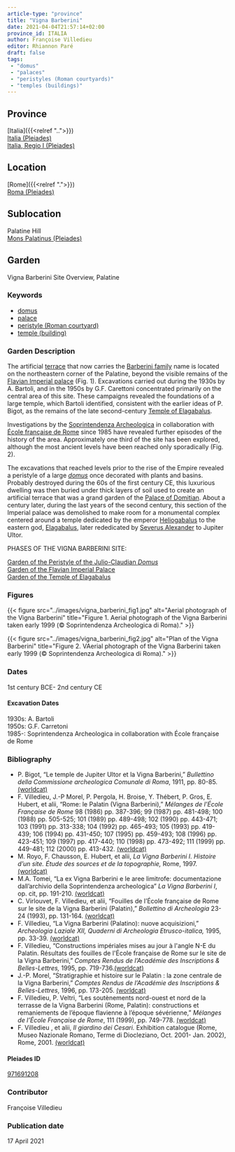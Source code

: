 ```yaml
---
article-type: "province"
title: "Vigna Barberini"
date: 2021-04-04T21:57:14+02:00
province_id: ITALIA
author: Françoise Villedieu
editor: Rhiannon Paré
draft: false
tags:
 - "domus"
 - "palaces"
 - "peristyles (Roman courtyards)"
 - "temples (buildings)"
---
```


## Province

[Italia]({{<relref "..">}})\
[Italia (Pleiades)](https://pleiades.stoa.org/places/1052)\
[Italia, Regio I (Pleiades)](https://pleiades.stoa.org/places/441075550)
<!-- -->
## Location

[Rome]({{<relref ".">}}) \
[Roma (Pleiades)](https://pleiades.stoa.org/places/423025)
<!-- -->
## Sublocation

Palatine Hill \
[Mons Palatinus (Pleiades)](https://pleiades.stoa.org/places/971691208)
<!-- -->
<!-- -->
<!-- -->
## Garden

Vigna Barberini Site Overview, Palatine
<!-- -->
### Keywords
<!-- -->
- [domus](http://vocab.getty.edu/page/aat/300005506)
- [palace](http://vocab.getty.edu/page/aat/300005734)
- [peristyle (Roman courtyard)](http://vocab.getty.edu/page/aat/300080971)
- [temple (building)](http://vocab.getty.edu/page/aat/300007595)
<!-- -->
<!-- -->
### Garden Description
<!-- -->
The artificial [terrace](http://vocab.getty.edu/page/aat/300004182) that now carries the [Barberini family](https://en.wikipedia.org/wiki/Barberini_family) name is located on the northeastern corner of the Palatine, beyond the visible remains of the [Flavian Imperial palace](https://en.wikipedia.org/wiki/Flavian_Palace) (Fig. 1). Excavations carried out during the 1930s by A. Bartoli, and in the 1950s by G.F. Carettoni concentrated primarily on the central area of this site.  These campaigns revealed the foundations of a large temple, which Bartoli identified, consistent with the earlier ideas of P. Bigot, as the remains of the late second-century [Temple of Elagabalus](https://en.wikipedia.org/wiki/Elagabalium).

Investigations by the [Soprintendenza Archeologica](http://www.sabap-rm-met.beniculturali.it/) in collaboration with [École française de Rome](https://www.efrome.it/) since 1985 have revealed further episodes of the history of the area. Approximately one third of the site has been explored, although the most ancient levels have been reached only sporadically (Fig. 2).  

The excavations that reached levels prior to the rise of the Empire revealed a peristyle of a large [*domus*](http://vocab.getty.edu/page/aat/300005506) once decorated with plants and basins. Probably destroyed during the 60s of the first century CE, this luxurious dwelling was then buried under thick layers of soil used to create an artificial terrace that was a grand garden of the [Palace of Domitian](https://en.wikipedia.org/wiki/Palace_of_Domitian).  About a century later, during the last years of the second century, this section of the Imperial palace was demolished to make room for a monumental complex centered around a temple dedicated by the emperor [Heliogabalus](https://en.wikipedia.org/wiki/Elagabalus) to the eastern god, [Elagabalus](https://en.wikipedia.org/wiki/Elagabalus_(deity)), later rededicated by [Severus Alexander](https://en.wikipedia.org/wiki/Severus_Alexander) to Jupiter Ultor.
<!-- -->
PHASES OF THE VIGNA BARBERINI SITE:
<!-- -->
[Garden of the Peristyle of the Julio-Claudian *Domus*]({{<relref"/julio_claudian_domus.md">}})\
[Garden of the Flavian Imperial Palace]({{<relref"/flavian_imperial_palace.md">}})\
[Garden of the Temple of Elagabalus]({{<relref"/temple_of_elagabalus.md">}})
<!-- -->
### Figures
<!-- -->
{{< figure src="../images/vigna_barberini_fig1.jpg" alt="Aerial photograph of the Vigna Barberini" title="Figure 1. Aerial photograph of the Vigna Barberini taken early 1999 (© Soprintendenza Archeologica di Roma)." >}}
<!-- -->
{{< figure src="../images/vigna_barberini_fig2.jpg" alt="Plan of the Vigna Barberini" title="Figure 2. VAerial photograph of the Vigna Barberini taken early 1999 (© Soprintendenza Archeologica di Roma)." >}}
<!-- -->
### Dates

1st century BCE- 2nd century CE
<!-- -->
#### Excavation Dates

1930s: A. Bartoli\
1950s: G.F. Carretoni\
1985-: Soprintendenza Archeologica in collaboration with École française de Rome
<!-- -->
### Bibliography
<!-- -->
* P. Bigot, “Le temple de Jupiter Ultor et la Vigna Barberini,” *Bullettino della Commissione archeologica Comunale di Roma*, 1911, pp. 80-85. [(worldcat)](http://www.worldcat.org/oclc/991557901)
* F. Villedieu, J.-P Morel, P. Pergola, H. Broise, Y. Thébert, P. Gros, E. Hubert, et alii, “Rome: le Palatin (Vigna Barberini),” *Mélanges de l’École Française de Rome* 98 (1986) pp. 387-396; 99 (1987) pp. 481-498; 100 (1988) pp. 505-525; 101 (1989) pp. 489-498; 102 (1990) pp. 443-471; 103 (1991) pp. 313-338; 104 (1992) pp. 465-493; 105 (1993) pp. 419-439; 106 (1994) pp. 431-450; 107 (1995) pp. 459-493; 108 (1996) pp. 423-451; 109 (1997) pp. 417-440; 110 (1998) pp. 473-492; 111 (1999) pp. 449-481; 112 (2000) pp. 413-432. [(worldcat)](http://www.worldcat.org/oclc/972029282)
* M. Royo, F. Chausson, E. Hubert, et alii, *La Vigna Barberini I. Histoire d’un site. Étude des sources et de la topographie,* Rome, 1997. [(worldcat)](http://www.worldcat.org/oclc/1000676783)
* M.A. Tomei,  “La ex Vigna Barberini e le aree limitrofe: documentazione dall’archivio della Soprintendenza archeologica”  *La Vigna Barberini I*, op. cit, pp. 191-210. [(worldcat)](http://www.worldcat.org/oclc/1000676783)
* C. Virlouvet, F. Villedieu, et alii, “Fouilles de l’École française de Rome sur le site de la Vigna Barberini (Palatin),” *Bollettino di Archeologia* 23-24 (1993), pp. 131-164. [(worldcat)](http://www.worldcat.org/oclc/1081538810)
* F. Villedieu, “La Vigna Barberini (Palatino): nuove acquisizioni,” *Archeologia Laziale XII, Quaderni di Archeologia Etrusco-italica,* 1995, pp. 33-39. [(worldcat)](http://www.worldcat.org/oclc/1146523272)
* F. Villedieu, “Constructions impériales mises au jour à l'angle N-E du Palatin. Résultats des fouilles de l'École française de Rome sur le site de la Vigna Barberini,” *Comptes Rendus de l’Académie des Inscriptions & Belles-Lettres,* 1995, pp. 719-736.[(worldcat)](http://www.worldcat.org/oclc/643571704)
* J.-P. Morel, “Stratigraphie et histoire sur le Palatin : la zone centrale de la Vigna Barberini,” *Comptes Rendus de l’Académie des Inscriptions & Belles-Lettres*, 1996, pp. 173-205. [(worldcat)](http://www.worldcat.org/oclc/643571704)
* F. Villedieu, P. Veltri,  “Les soutènements nord-ouest et nord de la terrasse de la Vigna Barberini (Rome, Palatin): constructions et remaniements de l’époque flavienne à l’époque sévérienne,” *Mélanges de l’École Française de Rome*, 111 (1999), pp. 749-778. [(worldcat)](http://www.worldcat.org/oclc/220729070)
* F. Villedieu , et alii, *Il giardino dei Cesari.* Exhibition catalogue (Rome, Museo Nazionale Romano, Terme di Diocleziano, Oct. 2001- Jan. 2002), Rome, 2001. [(worldcat)](http://www.worldcat.org/oclc/5894435382)
<!-- -->
#### Pleiades ID
<!-- -->
[971691208](https://pleiades.stoa.org/places/971691208)
<!-- -->
### Contributor
<!-- -->
Françoise Villedieu<!-- [AUTHOR_NAME](AUTHOR_LINK) -->
<!-- -->
### Publication date
<!-- -->
17 April 2021
